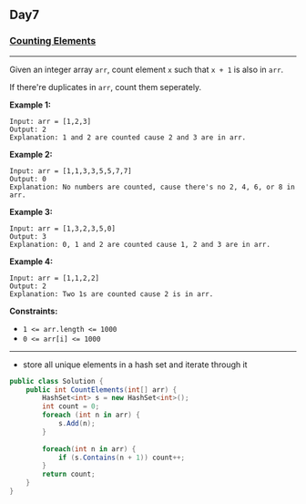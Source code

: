 ## Day7

### [Counting Elements](https://leetcode.com/explore/other/card/30-day-leetcoding-challenge/528/week-1/3289)

---

Given an integer array `arr`, count element `x` such that `x + 1` is also in `arr`.

If there're duplicates in `arr`, count them seperately.

**Example 1:**

```
Input: arr = [1,2,3]
Output: 2
Explanation: 1 and 2 are counted cause 2 and 3 are in arr.
```

**Example 2:**

```
Input: arr = [1,1,3,3,5,5,7,7]
Output: 0
Explanation: No numbers are counted, cause there's no 2, 4, 6, or 8 in arr.
```

**Example 3:**

```
Input: arr = [1,3,2,3,5,0]
Output: 3
Explanation: 0, 1 and 2 are counted cause 1, 2 and 3 are in arr.
```

**Example 4:**

```
Input: arr = [1,1,2,2]
Output: 2
Explanation: Two 1s are counted cause 2 is in arr.
```
 

**Constraints:**

- `1 <= arr.length <= 1000`
- `0 <= arr[i] <= 1000`

---

- store all unique elements in a hash set and iterate through it

```cs
public class Solution {
    public int CountElements(int[] arr) {
        HashSet<int> s = new HashSet<int>();
        int count = 0;
        foreach (int n in arr) {
            s.Add(n);
        }
        
        foreach(int n in arr) {
            if (s.Contains(n + 1)) count++;
        }
        return count;
    }
}
```